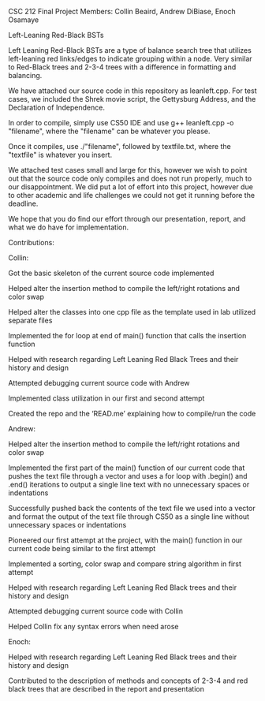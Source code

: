 CSC 212 Final Project
Members: Collin Beaird, Andrew DiBiase, Enoch Osamaye

Left-Leaning Red-Black BSTs

Left Leaning Red-Black BSTs are a type of balance search tree that utilizes left-leaning red links/edges to indicate grouping within a node. Very similar to Red-Black trees and 2-3-4 trees with a difference in formatting and balancing.

We have attached our source code in this repository as leanleft.cpp. For test cases, we included the Shrek movie script, the Gettysburg Address, and the Declaration of Independence.

In order to compile, simply use CS50 IDE and use g++ leanleft.cpp -o "filename", where the "filename" can be whatever you please.

Once it compiles, use ./"filename", followed by textfile.txt, where the "textfile" is whatever you insert. 

We attached test cases small and large for this, however we wish to point out that the source code only compiles and does not run properly, much to our disappointment. We did put a lot of effort into this project, however due to other academic and life challenges we could not get it running before the deadline. 

We hope that you do find our effort through our presentation, report, and what we do have for implementation.

Contributions:

Collin: 

Got the basic skeleton of the current source code implemented

Helped alter the insertion method to compile the left/right rotations and color swap

Helped alter the classes into one cpp file as the template used in lab utilized separate files

Implemented the for loop at end of main() function that calls the insertion function

Helped with research regarding Left Leaning Red Black Trees and their history and design

Attempted debugging current source code with Andrew

Implemented class utilization in our first and second attempt

Created the repo and the ‘READ.me’ explaining how to compile/run the code


Andrew:

Helped alter the insertion method to compile the left/right rotations and color swap

Implemented the first part of the main() function of our current code that pushes the text file through a vector and uses a for loop with .begin() and .end() iterations to output a single line text with no unnecessary spaces or indentations

Successfully pushed back the contents of the text file we used into a vector and format the output of the text file through CS50 as a single line without unnecessary spaces or indentations

Pioneered our first attempt at the project, with the main() function in our current code being similar to the first attempt

Implemented a sorting, color swap and compare string algorithm in first attempt

Helped with research regarding Left Leaning Red Black trees and their history and design

Attempted debugging current source code with Collin

Helped Collin fix any syntax errors when need arose


Enoch:

Helped with research regarding Left Leaning Red Black trees and their history and design

Contributed to the description of methods and concepts of 2-3-4 and red black trees that are described in the report and presentation

